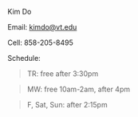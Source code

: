 Kim Do

Email: kimdo@vt.edu

Cell: 858-205-8495

Schedule:

> TR: free after 3:30pm

> MW: free 10am-2am, after 4pm

> F, Sat, Sun: after 2:15pm